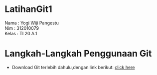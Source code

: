 # LatihanGit1


Nama    : Yogi Wiji Pangestu<br>
Nim     : 312010079<br>
Kelas   : TI 20 A.1<br>

# Langkah-Langkah Penggunaan Git

* Download Git terlebih dahulu,dengan link berikut: [click here](https://git-scm.com)